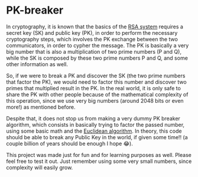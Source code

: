 # PK-breaker
In cryptography, it is known that the basics of the [RSA system](https://en.wikipedia.org/wiki/RSA_(cryptosystem)) requires a secret key (SK) and public key (PK), in order to perform the necessary cryptography steps, which involves the PK exchange between the two communicators, in order to cypher the message. The PK is basically a very big number that is also a multiplication of two prime numbers (P and Q), while the SK is composed by these two prime numbers P and Q, and some other information as well.

So, if we were to break a PK and discover the SK (the two prime numbers that factor the PK), we would need to factor this number and discover two primes that multiplied result in the PK. In the real world, it is only safe to share the PK with other people because of the mathematical complexity of this operation, since we use very big numbers (around 2048 bits or even more!) as mentioned before.

Despite that, it does not stop us from making a very dummy PK breaker algorithm, which consists in basically trying to factor the passed number, using some basic math and the [Euclidean algorithm](https://en.wikipedia.org/wiki/Euclidean_algorithm#:~:text=In%20mathematics%2C%20the%20Euclidean%20algorithm,them%20both%20without%20a%20remainder.). In theory, this code should be able to break any Public Key in the world, if given some time!! (a couple billion of years should be enough I hope :joy:).

This project was made just for fun and for learning purposes as well. Please feel free to test it out. Just remember using some very small numbers, since complexity will easily grow.
